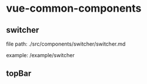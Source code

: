 # vue-common-components

## switcher

file path: ./src/components/switcher/switcher.md

example: /example/switcher

## topBar
